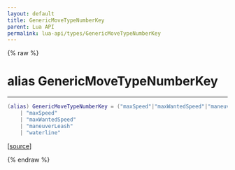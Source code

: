 ```yaml
---
layout: default
title: GenericMoveTypeNumberKey
parent: Lua API
permalink: lua-api/types/GenericMoveTypeNumberKey
---
```


{% raw %}

# alias GenericMoveTypeNumberKey
---



```lua
(alias) GenericMoveTypeNumberKey = ("maxSpeed"|"maxWantedSpeed"|"maneuverLeash"|"waterline")
    | "maxSpeed"
    | "maxWantedSpeed"
    | "maneuverLeash"
    | "waterline"

```




[<a href="https://github.com/beyond-all-reason/spring/blob/0a561a37ee97c7883fd3f5a4bc995f9a4f6fdea0/rts/Lua/LuaSyncedMoveCtrl.cpp#L697-L703" target="_blank">source</a>]


{% endraw %}